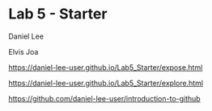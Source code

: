 # Lab 5 - Starter

Daniel Lee

Elvis Joa

https://daniel-lee-user.github.io/Lab5_Starter/expose.html

https://daniel-lee-user.github.io/Lab5_Starter/explore.html

https://github.com/daniel-lee-user/introduction-to-github